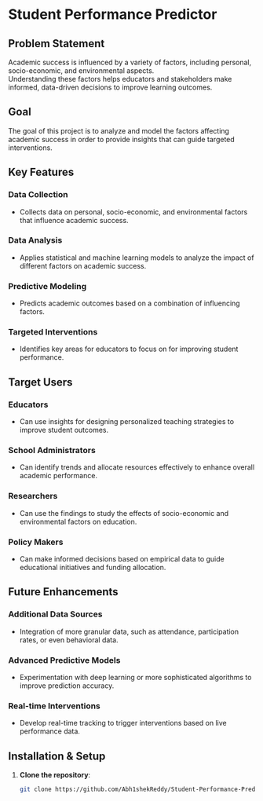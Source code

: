# Student Performance Predictor

## Problem Statement
Academic success is influenced by a variety of factors, including personal, socio-economic, and environmental aspects.  
Understanding these factors helps educators and stakeholders make informed, data-driven decisions to improve learning outcomes.

## Goal
The goal of this project is to analyze and model the factors affecting academic success in order to provide insights that can guide targeted interventions.

## Key Features

### Data Collection
- Collects data on personal, socio-economic, and environmental factors that influence academic success.

### Data Analysis
- Applies statistical and machine learning models to analyze the impact of different factors on academic success.

### Predictive Modeling
- Predicts academic outcomes based on a combination of influencing factors.

### Targeted Interventions
- Identifies key areas for educators to focus on for improving student performance.

## Target Users

### Educators
- Can use insights for designing personalized teaching strategies to improve student outcomes.

### School Administrators
- Can identify trends and allocate resources effectively to enhance overall academic performance.

### Researchers
- Can use the findings to study the effects of socio-economic and environmental factors on education.

### Policy Makers
- Can make informed decisions based on empirical data to guide educational initiatives and funding allocation.

## Future Enhancements

### Additional Data Sources
- Integration of more granular data, such as attendance, participation rates, or even behavioral data.

### Advanced Predictive Models
- Experimentation with deep learning or more sophisticated algorithms to improve prediction accuracy.

### Real-time Interventions
- Develop real-time tracking to trigger interventions based on live performance data.

## Installation & Setup

1. **Clone the repository**:
   ```bash
   git clone https://github.com/Abh1shekReddy/Student-Performance-Predictor

